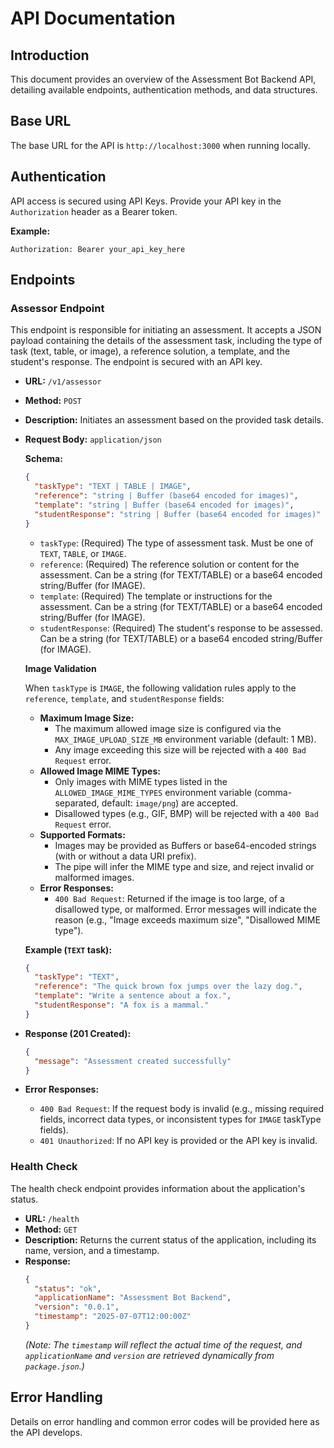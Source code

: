 # API Documentation

## Introduction

This document provides an overview of the Assessment Bot Backend API, detailing available endpoints, authentication methods, and data structures.

## Base URL

The base URL for the API is `http://localhost:3000` when running locally.

## Authentication

API access is secured using API Keys. Provide your API key in the `Authorization` header as a Bearer token.

**Example:**

`Authorization: Bearer your_api_key_here`

## Endpoints

### Assessor Endpoint

This endpoint is responsible for initiating an assessment. It accepts a JSON payload containing the details of the assessment task, including the type of task (text, table, or image), a reference solution, a template, and the student's response. The endpoint is secured with an API key.

- **URL:** `/v1/assessor`
- **Method:** `POST`
- **Description:** Initiates an assessment based on the provided task details.
- **Request Body:** `application/json`

  **Schema:**

  ```json
  {
    "taskType": "TEXT | TABLE | IMAGE",
    "reference": "string | Buffer (base64 encoded for images)",
    "template": "string | Buffer (base64 encoded for images)",
    "studentResponse": "string | Buffer (base64 encoded for images)"
  }
  ```

  - `taskType`: (Required) The type of assessment task. Must be one of `TEXT`, `TABLE`, or `IMAGE`.
  - `reference`: (Required) The reference solution or content for the assessment. Can be a string (for TEXT/TABLE) or a base64 encoded string/Buffer (for IMAGE).
  - `template`: (Required) The template or instructions for the assessment. Can be a string (for TEXT/TABLE) or a base64 encoded string/Buffer (for IMAGE).
  - `studentResponse`: (Required) The student's response to be assessed. Can be a string (for TEXT/TABLE) or a base64 encoded string/Buffer (for IMAGE).

  **Image Validation**

  When `taskType` is `IMAGE`, the following validation rules apply to the `reference`, `template`, and `studentResponse` fields:
  - **Maximum Image Size:**
    - The maximum allowed image size is configured via the `MAX_IMAGE_UPLOAD_SIZE_MB` environment variable (default: 1 MB).
    - Any image exceeding this size will be rejected with a `400 Bad Request` error.
  - **Allowed Image MIME Types:**
    - Only images with MIME types listed in the `ALLOWED_IMAGE_MIME_TYPES` environment variable (comma-separated, default: `image/png`) are accepted.
    - Disallowed types (e.g., GIF, BMP) will be rejected with a `400 Bad Request` error.
  - **Supported Formats:**
    - Images may be provided as Buffers or base64-encoded strings (with or without a data URI prefix).
    - The pipe will infer the MIME type and size, and reject invalid or malformed images.
  - **Error Responses:**
    - `400 Bad Request`: Returned if the image is too large, of a disallowed type, or malformed. Error messages will indicate the reason (e.g., "Image exceeds maximum size", "Disallowed MIME type").

  **Example (`TEXT` task):**

  ```json
  {
    "taskType": "TEXT",
    "reference": "The quick brown fox jumps over the lazy dog.",
    "template": "Write a sentence about a fox.",
    "studentResponse": "A fox is a mammal."
  }
  ```

- **Response (201 Created):**

  ```json
  {
    "message": "Assessment created successfully"
  }
  ```

- **Error Responses:**
  - `400 Bad Request`: If the request body is invalid (e.g., missing required fields, incorrect data types, or inconsistent types for `IMAGE` taskType fields).
  - `401 Unauthorized`: If no API key is provided or the API key is invalid.

### Health Check

The health check endpoint provides information about the application's status.

- **URL:** `/health`
- **Method:** `GET`
- **Description:** Returns the current status of the application, including its name, version, and a timestamp.
- **Response:**
  ```json
  {
    "status": "ok",
    "applicationName": "Assessment Bot Backend",
    "version": "0.0.1",
    "timestamp": "2025-07-07T12:00:00Z"
  }
  ```
  _(Note: The `timestamp` will reflect the actual time of the request, and `applicationName` and `version` are retrieved dynamically from `package.json`.)_

## Error Handling

Details on error handling and common error codes will be provided here as the API develops.
